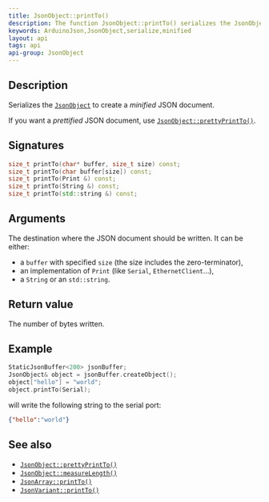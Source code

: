 ```yaml
---
title: JsonObject::printTo()
description: The function JsonObject::printTo() serializes the JsonObject to create a minified JSON document.
keywords: ArduinoJson,JsonObject,serialize,minified
layout: api
tags: api
api-group: JsonObject
---
```


## Description

Serializes the [`JsonObject`]({{site.baseurl}}/api/jsonobject/) to create a *minified* JSON document.

If you want a *prettified* JSON document, use [`JsonObject::prettyPrintTo()`]({{site.baseurl}}/api/jsonobject/prettyprintto/).

## Signatures

```c++
size_t printTo(char* buffer, size_t size) const;
size_t printTo(char buffer[size]) const;
size_t printTo(Print &) const;
size_t printTo(String &) const;
size_t printTo(std::string &) const;
```

## Arguments

The destination where the JSON document should be written.
It can be either:

* a `buffer` with specified `size` (the size includes the zero-terminator),
* an implementation of `Print` (like `Serial`, `EthernetClient`...),
* a `String` or an `std::string`.

## Return value

The number of bytes written.

## Example

```c++
StaticJsonBuffer<200> jsonBuffer;
JsonObject& object = jsonBuffer.createObject();
object["hello"] = "world";
object.printTo(Serial);
```

will write the following string to the serial port:

```json
{"hello":"world"}
```

## See also

* [`JsonObject::prettyPrintTo()`]({{site.baseurl}}/api/jsonobject/prettyprintto/)
* [`JsonObject::measureLength()`]({{site.baseurl}}/api/jsonobject/measurelength/)
* [`JsonArray::printTo()`]({{site.baseurl}}/api/jsonarray/printto/)
* [`JsonVariant::printTo()`]({{site.baseurl}}/api/jsonvariant/printto/)